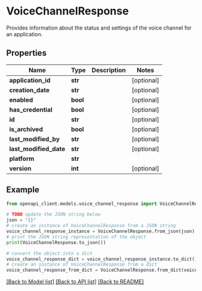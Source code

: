 # VoiceChannelResponse

Provides information about the status and settings of the voice channel for an application.

## Properties

Name | Type | Description | Notes
------------ | ------------- | ------------- | -------------
**application_id** | **str** |  | [optional] 
**creation_date** | **str** |  | [optional] 
**enabled** | **bool** |  | [optional] 
**has_credential** | **bool** |  | [optional] 
**id** | **str** |  | [optional] 
**is_archived** | **bool** |  | [optional] 
**last_modified_by** | **str** |  | [optional] 
**last_modified_date** | **str** |  | [optional] 
**platform** | **str** |  | 
**version** | **int** |  | [optional] 

## Example

```python
from openapi_client.models.voice_channel_response import VoiceChannelResponse

# TODO update the JSON string below
json = "{}"
# create an instance of VoiceChannelResponse from a JSON string
voice_channel_response_instance = VoiceChannelResponse.from_json(json)
# print the JSON string representation of the object
print(VoiceChannelResponse.to_json())

# convert the object into a dict
voice_channel_response_dict = voice_channel_response_instance.to_dict()
# create an instance of VoiceChannelResponse from a dict
voice_channel_response_from_dict = VoiceChannelResponse.from_dict(voice_channel_response_dict)
```
[[Back to Model list]](../README.md#documentation-for-models) [[Back to API list]](../README.md#documentation-for-api-endpoints) [[Back to README]](../README.md)


